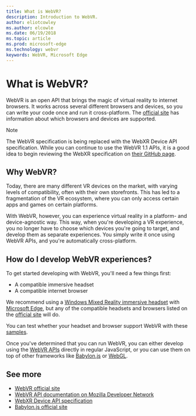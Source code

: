 ```yaml
---
title: What is WebVR?
description: Introduction to WebVR.
author: eliotcowley
ms.author: elcowle
ms.date: 06/19/2018
ms.topic: article
ms.prod: microsoft-edge
ms.technology: webvr
keywords: WebVR, Microsoft Edge
---
```


# What is WebVR?

WebVR is an open API that brings the magic of virtual reality to internet browsers. It works across several different browsers and devices, so you can write your code once and run it cross-platform. The [official site](https://webvr.info/) has information about which browsers and devices are supported.

> [!NOTE]
> The WebVR specification is being replaced with the WebXR Device API specification. While you can continue to use the WebVR 1.1 APIs, it is a good idea to begin reviewing the WebXR specification on [their GitHub page](https://github.com/immersive-web/webxr).

## Why WebVR?

Today, there are many different VR devices on the market, with varying levels of compatibility, often with their own storefronts. This has led to a fragmentation of the VR ecosystem, where you can only access certain apps and games on certain platforms.

With WebVR, however, you can experience virtual reality in a platform- and device-agnostic way. This way, when you're developing a VR experience, you no longer have to choose which devices you're going to target, and develop them as separate experiences. You simply write it once using WebVR APIs, and you're automatically cross-platform.

## How do I develop WebVR experiences?

To get started developing with WebVR, you'll need a few things first:

* A compatible immersive headset
* A compatible internet browser

We recommend using a [Windows Mixed Reality immersive headset](hardware.md) with [Microsoft Edge](webvr-with-edge.md), but any of the compatible headsets and browsers listed on the [official site](https://webvr.info/) will do.

You can test whether your headset and browser support WebVR with these [samples](https://webvr.info/samples/).

Once you've determined that you can run WebVR, you can either develop using the [WebVR APIs](https://developer.mozilla.org/docs/Web/API/WebVR_API) directly in regular JavaScript, or you can use them on top of other frameworks like [Babylon.js](https://www.babylonjs.com/) or [WebGL](https://www.khronos.org/webgl/).

## See more

* [WebVR official site](https://webvr.info/)
* [WebVR API documentation on Mozilla Developer Network](https://developer.mozilla.org/docs/Web/API/WebVR_API
)
* [WebXR Device API specification](https://github.com/immersive-web/webxr)
* [Babylon.js official site](https://www.babylonjs.com/)